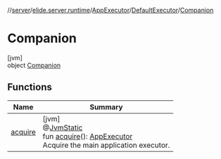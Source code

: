 //[server](../../../../../index.md)/[elide.server.runtime](../../../index.md)/[AppExecutor](../../index.md)/[DefaultExecutor](../index.md)/[Companion](index.md)

# Companion

[jvm]\
object [Companion](index.md)

## Functions

| Name | Summary |
|---|---|
| [acquire](acquire.md) | [jvm]<br>@[JvmStatic](https://kotlinlang.org/api/latest/jvm/stdlib/kotlin.jvm/-jvm-static/index.html)<br>fun [acquire](acquire.md)(): [AppExecutor](../../index.md)<br>Acquire the main application executor. |
